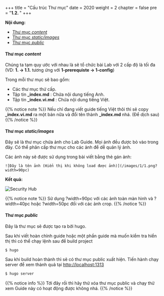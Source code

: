 +++
title = "Cấu trúc Thư mục"
date = 2020
weight = 2
chapter = false
pre = "<b>1.2. </b>"
+++

**Nội dung:**
- [Thư mục *content*](#thư-mục-content)
- [Thư mục *static/images*](#thư-mục-staticimages)
- [Thư mục *public*](#thư-mục-public)

#### Thư mục *content*

Chúng ta tạm quy ước với nhau là sẽ tổ chức bài Lab với 2 cấp độ là tối đa (VD: **1. -> 1.1.** tương ứng với **1-prerequiste -> 1-config**)

Trong mỗi thư mục sẽ bao gồm:
- Các thư mục thứ cấp.
- Tập tin **_index.md** : Chứa nội dung tiếng Anh.
- Tập tin **_index.vi.md** : Chứa nội dung tiếng Việt.

{{% notice note %}}
Nếu chỉ đang viết guide tiếng Việt thôi thì sẽ copy **_index.vi.md** ra một bản nữa và đổi tên thành **_index.md** nhá. (Để dịch sau)
{{% /notice %}}

#### Thư mục *static/images*

Đây sẽ là thư mục chứa ảnh cho Lab Guide. Mọi ảnh đều được bỏ vào trong đây. Có thể phân cấp thư mục cho các ảnh để dễ quản lý ảnh.

Các ảnh này sẽ được sử dụng trong bài viết bằng thẻ gán ảnh:

```text
![Đây là tên ảnh (Hiển thị khi không load được ảnh)](/images/1/1.png?width=90pc)
```

**Kết quả:**

![Security Hub](/images/1/1.png?width=90pc)

{{% notice note %}}
Sử dụng ?width=90pc với các ảnh toàn màn hình và ?width=40pc hoặc ?width=50pc đối với các ảnh crop.
{{% /notice %}}

#### Thư mục *public*

Đây là thư mục sẽ được tạo ra bởi hugo.

Sau khi viết hoàn chỉnh guide hoặc một phần guide mà muốn kiểm tra hiển thị thì có thể chạy lệnh sau để build project

```bash
$ hugo
```

Sau khi build hoàn thành thì sẽ có thư mục public xuất hiện. Tiến hành chạy server để xem thành quả tại [http://localhost:1313](http://localhost:1313)

```bash
$ hugo server
```

{{% notice info %}}
Tới đây rồi thì hãy thử xóa thư mục public và chạy thử xem Guide này có hoạt động được không nhá.
{{% /notice %}}
